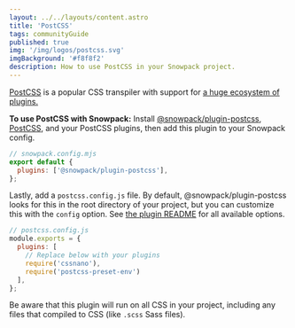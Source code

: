 ```yaml
---
layout: ../../layouts/content.astro
title: 'PostCSS'
tags: communityGuide
published: true
img: '/img/logos/postcss.svg'
imgBackground: '#f8f8f2'
description: How to use PostCSS in your Snowpack project.
---
```


[PostCSS](https://postcss.org/) is a popular CSS transpiler with support for [a huge ecosystem of plugins.](https://github.com/postcss/postcss#plugins)

**To use PostCSS with Snowpack:** Install [@snowpack/plugin-postcss](https://www.npmjs.com/package/@snowpack/plugin-postcss), [PostCSS](https://www.npmjs.com/package/postcss), and your PostCSS plugins, then add this plugin to your Snowpack config.

```js
// snowpack.config.mjs
export default {
  plugins: ['@snowpack/plugin-postcss'],
};
```

Lastly, add a `postcss.config.js` file. By default, @snowpack/plugin-postcss looks for this in the root directory of your project, but you can customize this with the `config` option. See [the plugin README](https://www.npmjs.com/package/@snowpack/plugin-postcss) for all available options.

```js
// postcss.config.js
module.exports = {
  plugins: [
    // Replace below with your plugins
    require('cssnano'),
    require('postcss-preset-env')
  ],
};
```

Be aware that this plugin will run on all CSS in your project, including any files that compiled to CSS (like `.scss` Sass files).
